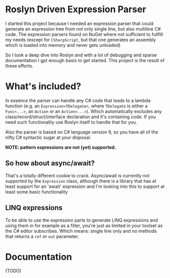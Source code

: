 # Roslyn Driven Expression Parser

I started this project because I needed an expression parser that could generate an expression tree from not only single line, but also multiline C# code. The expression parsers found on NuGet where not sufficient to fullfill my needs (except for `CSharpScript`, but that one generates an assembly which is loaded into memory and never gets unloaded) 

So I took a deep dive into Roslyn and with a lot of debugging and sparse documentation I gpt enough basis to get started. This project is the result of these efforts.

# What's included?

In essence the parser can handle any C# code that leads to a lambda function (e.g. an `Expression<TDelegate>`, where `TDelegate` is either a `Func<...>`, an `Action` or an `Action<...>`). Which automatically excludes any class/record/struct/interface declaration and it's containing code. If you need such functionality use Roslyn itself to handle that for you.

Also the parser is based on C# language version 9, so you have all of the nifty C# syntactic sugar at your disposal.

**NOTE: pattern expressions are not (yet) supported.**

## So how about async/await?

That's a totally different cookie to crack. Async/await is currently not supported by the `Expression` class, although there is a library that has at least support for an 'await' expression and I'm looking into this to support at least some basic functionality

## LINQ expressions

To be able to use the expression parts to generate LINQ expressions and using them in for example as a filter, you're just as limited in your toolset as the C# editor subscribes. Which means: single line only and no methods that returns a `ref` or `out` parameter.

# Documentation

(TODO)
